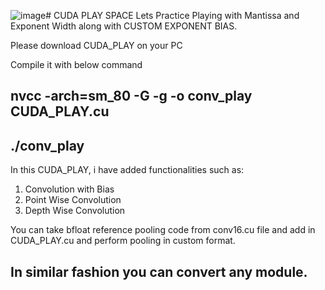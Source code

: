 ![image](https://github.com/user-attachments/assets/2dc2f7d4-7d98-4b8e-bd3e-3d36e3cf97e9)# CUDA PLAY SPACE
Lets Practice Playing with Mantissa and Exponent Width along with CUSTOM EXPONENT BIAS.

Please download CUDA_PLAY on your PC

Compile it with below command

## nvcc -arch=sm_80  -G -g -o conv_play CUDA_PLAY.cu
## ./conv_play

In this CUDA_PLAY, i have added functionalities such as:
1. Convolution with Bias
2. Point Wise Convolution
3. Depth Wise Convolution

You can take bfloat reference pooling code from conv16.cu file and add in CUDA_PLAY.cu and perform pooling in custom format.

## In similar fashion you can convert any module.
